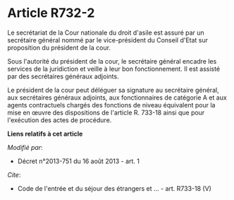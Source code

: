 # Article R732-2

Le secrétariat de la Cour nationale du droit d'asile est assuré par un secrétaire général nommé par le vice-président du
Conseil d'Etat sur proposition du président de la cour. 

Sous l'autorité du président de la cour, le secrétaire général encadre les services de la juridiction et veille à leur bon
fonctionnement. Il est assisté par des secrétaires généraux adjoints. 

Le président de la cour peut déléguer sa signature au secrétaire général, aux secrétaires généraux adjoints, aux
fonctionnaires de catégorie A et aux agents contractuels chargés des fonctions de niveau équivalent pour la mise en œuvre des
dispositions de l'article R. 733-18 ainsi que pour l'exécution des actes de procédure.

**Liens relatifs à cet article**

_Modifié par_:

  - Décret n°2013-751 du 16 août 2013 - art. 1

_Cite_:

  - Code de l'entrée et du séjour des étrangers et ... - art. R733-18 (V)
